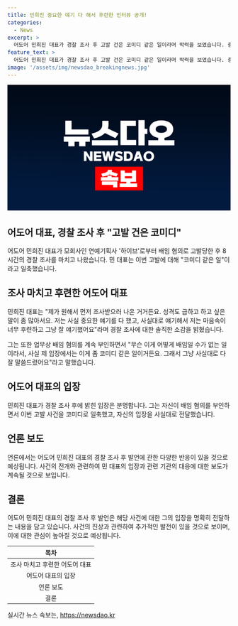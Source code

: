 ```yaml
---
title: 민희진 중요한 얘기 다 해서 후련한 인터뷰 공개!
categories:
  - News
excerpt: >
  어도어 민희진 대표가 경찰 조사 후 고발 건은 코미디 같은 일이라며 박력을 보였습니다. 중요한 얘기를 다 했고, 후련하다고 전하며 배임 혐의를 부인했습니다. 이로 인해 사람들의 호기심을 자극하는 기사로 주목받을 전망입니다.
feature_text: >
  어도어 민희진 대표가 경찰 조사 후 고발 건은 코미디 같은 일이라며 박력을 보였습니다. 중요한 얘기를 다 했고, 후련하다고 전하며 배임 혐의를 부인했습니다. 이로 인해 사람들의 호기심을 자극하는 기사로 주목받을 전망입니다.
image: '/assets/img/newsdao_breakingnews.jpg'
---
```


<p><img src="/assets/img/newsdao_breakingnews.jpg" alt="implanttips 속보" /></p>

<h2>어도어 대표, 경찰 조사 후 "고발 건은 코미디"</h2>

<p data-ke-size="size16">어도어 민희진 대표가 모회사인 연예기획사 '하이브'로부터 배임 혐의로 고발당한 후 8시간의 경찰 조사를 마치고 나왔습니다. 민 대표는 이번 고발에 대해 "코미디 같은 일"이라고 일축했습니다.</p>

<h2 data-ke-size="size26">조사 마치고 후련한 어도어 대표</h2>

<p>민희진 대표는 "제가 원해서 먼저 조사받으러 나온 거거든요. 성격도 급하고 하고 싶은 말이 좀 많아서요. 저는 사실 중요한 얘기를 다 했고, 사실대로 얘기해서 저는 마음속이 너무 후련하고 그냥 잘 얘기했어요"라며 경찰 조사에 대한 솔직한 소감을 밝혔습니다.</p>

<p>그는 또한 업무상 배임 혐의를 계속 부인하면서 "무슨 이게 어떻게 배임일 수가 없는 일이라서, 사실 제 입장에서는 이게 좀 코미디 같은 일이거든요. 그래서 그냥 사실대로 다 잘 말씀드렸어요"라고 말했습니다.</p>

<h2 data-ke-size="size26">어도어 대표의 입장</h2>

<p>민희진 대표가 경찰 조사 후에 밝힌 입장은 분명합니다. 그는 자신이 배임 혐의를 부인하면서 이번 고발 사건을 코미디로 일축했고, 자신의 입장을 사실대로 전달했습니다.</p>

<h2 data-ke-size="size26">언론 보도</h2>

<p>언론에서는 어도어 민희진 대표의 경찰 조사 후 발언에 관한 다양한 반응이 있을 것으로 예상됩니다. 사건의 전개와 관련하여 민 대표의 입장과 관련 기관의 대응에 대한 보도가 계속될 것으로 보입니다.</p>

<h2 data-ke-size="size26">결론</h2>

<p>어도어 민희진 대표의 경찰 조사 후 발언은 해당 사건에 대한 그의 입장을 명확히 전달하는 내용을 담고 있습니다. 사건의 진상과 관련하여 추가적인 발전이 있을 것으로 보이며, 이에 대한 관심이 높아질 것으로 예상됩니다.</p>

<table>
    <thead>
        <tr>
            <th style="text-align: center;">목차</th>
        </tr>
    </thead>
    <tbody>
        <tr>
            <td style="text-align: center;">조사 마치고 후련한 어도어 대표</td>
        </tr>
        <tr>
            <td style="text-align: center;">어도어 대표의 입장</td>
        </tr>
        <tr>
            <td style="text-align: center;">언론 보도</td>
        </tr>
        <tr>
            <td style="text-align: center;">결론</td>
        </tr>
    </tbody>
</table>
실시간 뉴스 속보는, <a href="https://newsdao.kr" rel="dofollow">https://newsdao.kr</a>


